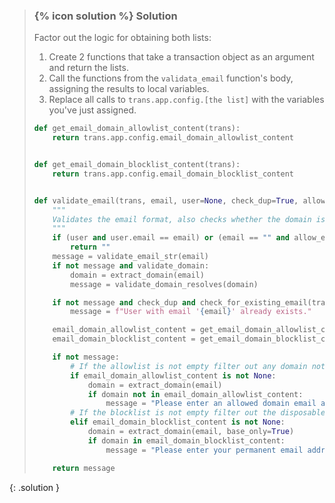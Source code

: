 
> ### {% icon solution %} Solution
> 
> Factor out the logic for obtaining both lists:
> 1. Create 2 functions that take a transaction object as an argument and return the lists.
> 2. Call the functions from the `validata_email` function's body, assigning the results to
>    local variables.
> 3. Replace all calls to `trans.app.config.[the list]` with the variables you've just assigned.
> 
> 
> 
> ```python
> def get_email_domain_allowlist_content(trans):
>     return trans.app.config.email_domain_allowlist_content
> 
> 
> def get_email_domain_blocklist_content(trans):
>     return trans.app.config.email_domain_blocklist_content
> 
> 
> def validate_email(trans, email, user=None, check_dup=True, allow_empty=False, validate_domain=False):
>     """
>     Validates the email format, also checks whether the domain is blocklisted in the disposable domains configuration.
>     """
>     if (user and user.email == email) or (email == "" and allow_empty):
>         return ""
>     message = validate_email_str(email)
>     if not message and validate_domain:
>         domain = extract_domain(email)
>         message = validate_domain_resolves(domain)
> 
>     if not message and check_dup and check_for_existing_email(trans, email):
>         message = f"User with email '{email}' already exists."
> 
>     email_domain_allowlist_content = get_email_domain_allowlist_content(trans)
>     email_domain_blocklist_content = get_email_domain_blocklist_content(trans)
> 
>     if not message:
>         # If the allowlist is not empty filter out any domain not in the list and ignore blocklist.
>         if email_domain_allowlist_content is not None:
>             domain = extract_domain(email)
>             if domain not in email_domain_allowlist_content:
>                 message = "Please enter an allowed domain email address for this server."
>         # If the blocklist is not empty filter out the disposable domains.
>         elif email_domain_blocklist_content is not None:
>             domain = extract_domain(email, base_only=True)
>             if domain in email_domain_blocklist_content:
>                 message = "Please enter your permanent email address."
> 
>     return message
> ```
{: .solution }
